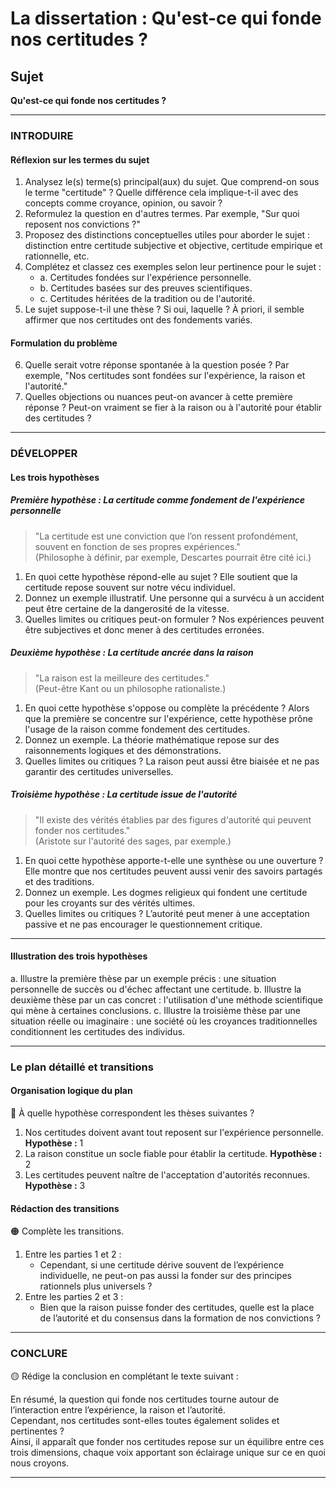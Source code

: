 # La dissertation : Qu'est-ce qui fonde nos certitudes ?

## Sujet
**Qu'est-ce qui fonde nos certitudes ?**

---

### INTRODUIRE

#### Réflexion sur les termes du sujet

1. Analysez le(s) terme(s) principal(aux) du sujet. Que comprend-on sous le terme "certitude" ? Quelle différence cela implique-t-il avec des concepts comme croyance, opinion, ou savoir ?
2. Reformulez la question en d'autres termes. Par exemple, "Sur quoi reposent nos convictions ?"
3. Proposez des distinctions conceptuelles utiles pour aborder le sujet : distinction entre certitude subjective et objective, certitude empirique et rationnelle, etc.
4. Complétez et classez ces exemples selon leur pertinence pour le sujet :
   - a. Certitudes fondées sur l'expérience personnelle.
   - b. Certitudes basées sur des preuves scientifiques.
   - c. Certitudes héritées de la tradition ou de l'autorité.
5. Le sujet suppose-t-il une thèse ? Si oui, laquelle ? À priori, il semble affirmer que nos certitudes ont des fondements variés.

#### Formulation du problème

6. Quelle serait votre réponse spontanée à la question posée ? Par exemple, "Nos certitudes sont fondées sur l'expérience, la raison et l'autorité."
7. Quelles objections ou nuances peut-on avancer à cette première réponse ? Peut-on vraiment se fier à la raison ou à l'autorité pour établir des certitudes ?

---

### DÉVELOPPER

#### Les trois hypothèses

##### Première hypothèse : La certitude comme fondement de l'expérience personnelle

> "La certitude est une conviction que l’on ressent profondément, souvent en fonction de ses propres expériences."  
> (Philosophe à définir, par exemple, Descartes pourrait être cité ici.)

1. En quoi cette hypothèse répond-elle au sujet ? Elle soutient que la certitude repose souvent sur notre vécu individuel.
2. Donnez un exemple illustratif. Une personne qui a survécu à un accident peut être certaine de la dangerosité de la vitesse.
3. Quelles limites ou critiques peut-on formuler ? Nos expériences peuvent être subjectives et donc mener à des certitudes erronées.

##### Deuxième hypothèse : La certitude ancrée dans la raison

> "La raison est la meilleure des certitudes."  
> (Peut-être Kant ou un philosophe rationaliste.)

1. En quoi cette hypothèse s'oppose ou complète la précédente ? Alors que la première se concentre sur l'expérience, cette hypothèse prône l'usage de la raison comme fondement des certitudes.
2. Donnez un exemple. La théorie mathématique repose sur des raisonnements logiques et des démonstrations.
3. Quelles limites ou critiques ? La raison peut aussi être biaisée et ne pas garantir des certitudes universelles.

##### Troisième hypothèse : La certitude issue de l'autorité

> "Il existe des vérités établies par des figures d'autorité qui peuvent fonder nos certitudes."  
> (Aristote sur l'autorité des sages, par exemple.)

1. En quoi cette hypothèse apporte-t-elle une synthèse ou une ouverture ? Elle montre que nos certitudes peuvent aussi venir des savoirs partagés et des traditions.
2. Donnez un exemple. Les dogmes religieux qui fondent une certitude pour les croyants sur des vérités ultimes.
3. Quelles limites ou critiques ? L’autorité peut mener à une acceptation passive et ne pas encourager le questionnement critique.

---

#### Illustration des trois hypothèses

a. Illustre la première thèse par un exemple précis : une situation personnelle de succès ou d'échec affectant une certitude.
b. Illustre la deuxième thèse par un cas concret : l'utilisation d'une méthode scientifique qui mène à certaines conclusions.
c. Illustre la troisième thèse par une situation réelle ou imaginaire : une société où les croyances traditionnelles conditionnent les certitudes des individus.

---

### Le plan détaillé et transitions

#### Organisation logique du plan

🔴 À quelle hypothèse correspondent les thèses suivantes ?

1. Nos certitudes doivent avant tout reposent sur l'expérience personnelle. **Hypothèse :** 1
2. La raison constitue un socle fiable pour établir la certitude. **Hypothèse :** 2
3. Les certitudes peuvent naître de l'acceptation d'autorités reconnues. **Hypothèse :** 3

#### Rédaction des transitions

🟠 Complète les transitions.

1. Entre les parties 1 et 2 :  
   - Cependant, si une certitude dérive souvent de l’expérience individuelle, ne peut-on pas aussi la fonder sur des principes rationnels plus universels ?
2. Entre les parties 2 et 3 :  
   - Bien que la raison puisse fonder des certitudes, quelle est la place de l’autorité et du consensus dans la formation de nos convictions ?

---

### CONCLURE

🟡 Rédige la conclusion en complétant le texte suivant :

En résumé, la question qui fonde nos certitudes tourne autour de l’interaction entre l’expérience, la raison et l’autorité.  
Cependant, nos certitudes sont-elles toutes également solides et pertinentes ?  
Ainsi, il apparaît que fonder nos certitudes repose sur un équilibre entre ces trois dimensions, chaque voix apportant son éclairage unique sur ce en quoi nous croyons. 

---